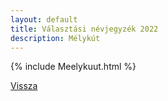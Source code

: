 ```yaml
---
layout: default
title: Választási névjegyzék 2022
description: Mélykút
---
```


{% include Meelykuut.html %}

[Vissza](./)